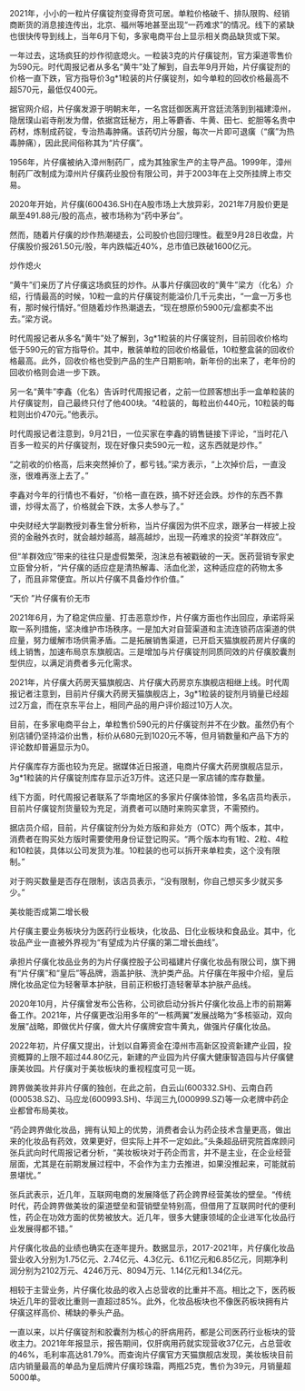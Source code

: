 2021年，小小的一粒片仔癀锭剂变得奇货可居。单粒价格破千、排队限购、经销商断货的消息接连传出，北京、福州等地甚至出现“一药难求”的情况。线下的紧缺也很快传导到线上，当年6月下旬，多家电商平台上显示相关商品缺货或下架。

一年过去，这场疯狂的炒作彻底熄火。一粒装3克的片仔癀锭剂，官方渠道零售价为590元。时代周报记者从多名“黄牛”处了解到，自去年9月开始，片仔癀锭剂的价格一直下跌，官方指导价3g*1粒装的片仔癀锭剂，如今单粒的回收价格最高不超570元，最低仅400元。

据官网介绍，片仔癀发源于明朝末年，一名宫廷御医离开宫廷流落到到福建漳州，隐居璞山岩寺削发为僧，依据宫廷秘方，用上等麝香、牛黄、田七、蛇胆等名贵中药材，炼制成药锭，专治热毒肿痛。该药切片分服，每次一片即可退癀（“癀”为热毒肿痛），因此民间俗称其为“片仔癀”。

1956年，片仔癀被纳入漳州制药厂，成为其独家生产的主导产品。1999年，漳州制药厂改制成为漳州片仔癀药业股份有限公司，并于2003年在上交所挂牌上市交易。

2020年开始，片仔癀(600436.SH)在A股市场上大放异彩，2021年7月股价更是飙至491.88元/股的高点，被市场称为“药中茅台”。

然而，随着片仔癀的炒作热潮褪去，公司股价也回归理性。截至9月28日收盘，片仔癀股价报261.50元/股，年内跌幅近40%，总市值已跌破1600亿元。

炒作熄火

“黄牛”们亲历了片仔癀这场疯狂的炒作。从事片仔癀回收的“黄牛”梁方（化名）介绍，行情最高的时候，10粒一盒的片仔癀锭剂能溢价几千元卖出，“一盒一万多也有，那时候行情好。”但随着炒作热潮退去，“现在想原价5900元/盒都卖不出去。”梁方说。

时代周报记者从多名“黄牛”处了解到，3g*1粒装的片仔癀锭剂，目前回收价格均低于590元的官方指导价。其中，散装单粒的回收价格最低，10粒整盒装的回收价格最高。此外，回收价格也受到产品的生产日期影响，新年份的出来了，老年份的回收价格则会进一步下跌。

另一名“黄牛”李鑫（化名）告诉时代周报记者，之前一位顾客想出手一盒单粒装的片仔癀锭剂，自己最终只付了他400块。“4粒装的，每粒出价440元，10粒装的每粒则出价470元。”他表示。

时代周报记者注意到，9月21日，一位买家在李鑫的销售链接下评论，“当时花八百多一粒买的片仔癀锭剂，现在好像只卖590元一粒，这东西就是炒作。”

“之前收的价格高，后来突然掉价了，都亏钱。”梁方表示，“上次掉价后，一直没涨，很难再涨上去了。”

李鑫对今年的行情也不看好，“价格一直在跌，搞不好还会跌。炒作的东西不靠谱，炒得太高了，价格就会下跌，太多人参与了。”

中央财经大学副教授刘春生曾分析称，当片仔癀因为供不应求，跟茅台一样披上投资的金融外衣时，就会越炒越高，越高越炒，出现一药难求的投资“羊群效应”。

但“羊群效应”带来的往往只是虚假繁荣，泡沫总有被戳破的一天。医药营销专家史立臣曾分析，“片仔癀的适应症是清热解毒、活血化淤，这种适应症的药物太多了，而且非常便宜。所以片仔癀不具备炒作价值。”

“天价 ”片仔癀有价无市

2021年6月，为了稳定供应量、打击恶意炒作，片仔癀方面也作出回应，承诺将采取一系列措施，坚决维护市场秩序。一是加大对自营渠道和主流连锁药店渠道的供应量，努力缓解市场供需矛盾。二是拓展销售渠道，已开启天猫旗舰药房片仔癀的线上销售，加速布局京东旗舰店。三是增加与片仔癀锭剂同质同效的片仔癀胶囊剂型供应，以满足消费者多元化需求。

2021年，片仔癀大药房天猫旗舰店、片仔癀大药房京东旗舰店相继上线。时代周报记者注意到，目前片仔癀大药房天猫旗舰店上，3g*1粒装的锭剂月销量已经超过2万盒，而在京东平台上，相同产品的用户评价超过10万人次。

目前，在多家电商平台上，单粒售价590元的片仔癀锭剂并不在少数。虽然仍有个别店铺仍坚持溢价出售，标价从680元到1020元不等，但月销数量和产品下方的评论数却普遍显示为0。

片仔癀库存方面也较为充足。据媒体近日报道，电商片仔癀大药房旗舰店显示，3g*1粒装的片仔癀锭剂库存显示近3万件。这还只是一家店铺的库存数量。

线下方面，时代周报记者联系了华南地区的多家片仔癀体验馆，多名店员均表示，目前片仔癀锭剂货量较为充足，消费者可以随时来购买拿货，不需预约。

据店员介绍，目前，片仔癀锭剂分为处方版和非处方（OTC）两个版本，其中，消费者在购买处方版时需要使用身份证登记购买。“两个版本均有1粒、2粒、4粒和10粒装，具体以公司发货为准。10粒装的也可以拆开来单粒卖，这个没有限制。”

对于购买数量是否存在限制，该店员表示，“没有限制，你自己想买多少就买多少。”

美妆能否成第二增长极

片仔癀主要业务板块分为医药行业板块，化妆品、日化业板块和食品业。其中，化妆品产业一直被外界视为“有望成为片仔癀的第二增长曲线”。

承担片仔癀化妆品业务的为片仔癀控股子公司福建片仔癀化妆品有限公司，旗下拥有“片仔癀”和“皇后”等品牌，涵盖护肤、洗护类产品。片仔癀在年报中介绍，皇后牌化妆品定位为轻奢草本护肤，目前正积极打造轻奢草本护肤产品线。

2020年10月，片仔癀曾发布公告称，公司欲启动分拆片仔癀化妆品上市的前期筹备工作。2021年，片仔癀更改沿用多年的“一核两翼”发展战略为“多核驱动，双向发展”战略，即做优片仔癀，做大片仔癀牌安宫牛黄丸，做强片仔癀化妆品。

2022年初，片仔癀又提出，计划以自筹资金在漳州市高新区投资新建产业园，投资概算的上限不超过44.80亿元，新建的产业园为片仔癀大健康智造园与片仔癀健康美妆园。片仔癀对于美妆板块的重视程度可见一斑。

跨界做美妆并非片仔癀的独创，在此之前，白云山(600332.SH)、云南白药(000538.SZ)、马应龙(600993.SH)、华润三九(000999.SZ)等一众老牌中药企业都曾布局美妆。

“药企跨界做化妆品，拥有认知上的优势，消费者会认为药企技术含量更高，做出来的化妆品有药效，效果更好，但实际上并不一定如此。”头条超品研究院首席顾问张兵武向时代周报记者分析，“美妆板块对于药企而言，并不是主业，在企业经营层面，尤其是在前期发展过程中，不会作为主力去推进，如果没推起来，可能就前景堪忧。”

张兵武表示，近几年，互联网电商的发展降低了药企跨界经营美妆的壁垒。“传统时代，药企跨界做美妆的渠道壁垒和营销壁垒特别高，但借用了互联网时代的便利性，药企在功效方面的优势被放大。近几年，很多大健康领域的企业进军化妆品行业发展得都不错。”

片仔癀化妆品的业绩也确实在逐年提升。数据显示，2017-2021年，片仔癀化妆品营业收入分别为1.75亿元、2.74亿元、4.3亿元、6.11亿元和6.85亿元，同期净利润分别为2102万元、4246万元、8094万元、1.14亿元和1.34亿元。

相较于主营业务，片仔癀化妆品的收入占总营收的比重并不高。相比之下，医药板块近几年的营收比重则一直超过85%。此外，化妆品板块也不像医药板块拥有片仔癀这样高价、稀缺的拳头产品。

一直以来，以片仔癀锭剂和胶囊剂为核心的肝病用药，都是公司医药行业板块的营收主力。2021年年报显示，报告期间，仅肝病用药就实现营收37亿元，占总营收的46%，毛利率高达81.79%。而查询片仔癀官方天猫旗舰店发现，美妆板块目前店内销量最高的单品为皇后牌片仔癀珍珠霜，两瓶25克，售价为39元，月销量超5000单。